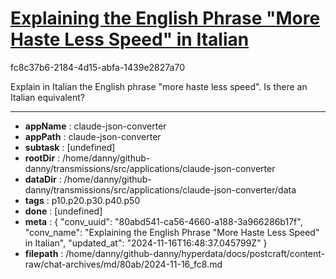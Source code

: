 # [Explaining the English Phrase "More Haste Less Speed" in Italian](https://claude.ai/chat/80abd541-ca56-4660-a188-3a966286b17f)

fc8c37b6-2184-4d15-abfa-1439e2827a70

Explain in Italian the English phrase "more haste less speed". Is there an Italian equivalent?

---

* **appName** : claude-json-converter
* **appPath** : claude-json-converter
* **subtask** : [undefined]
* **rootDir** : /home/danny/github-danny/transmissions/src/applications/claude-json-converter
* **dataDir** : /home/danny/github-danny/transmissions/src/applications/claude-json-converter/data
* **tags** : p10.p20.p30.p40.p50
* **done** : [undefined]
* **meta** : {
  "conv_uuid": "80abd541-ca56-4660-a188-3a966286b17f",
  "conv_name": "Explaining the English Phrase \"More Haste Less Speed\" in Italian",
  "updated_at": "2024-11-16T16:48:37.045799Z"
}
* **filepath** : /home/danny/github-danny/hyperdata/docs/postcraft/content-raw/chat-archives/md/80ab/2024-11-16_fc8.md